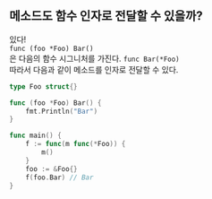 ## 메소드도 함수 인자로 전달할 수 있을까?
있다!     
`func (foo *Foo) Bar()`   
은 다음의 함수 시그니처를 가진다.
`func Bar(*Foo)`    
따라서 다음과 같이 메소드를 인자로 전달할 수 있다.
```go
type Foo struct{}

func (foo *Foo) Bar() {
    fmt.Println("Bar")
}

func main() {
    f := func(m func(*Foo)) {
        m()
    }
    foo := &Foo{}
    f(foo.Bar) // Bar
}
```

